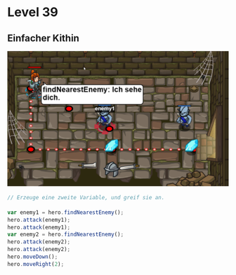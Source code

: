 # Level 39 
## Einfacher Kithin
![Alt text](39.png)
```js
// Erzeuge eine zweite Variable, und greif sie an.

var enemy1 = hero.findNearestEnemy();
hero.attack(enemy1);
hero.attack(enemy1);
var enemy2 = hero.findNearestEnemy();
hero.attack(enemy2);
hero.attack(enemy2);
hero.moveDown();
hero.moveRight(2);

